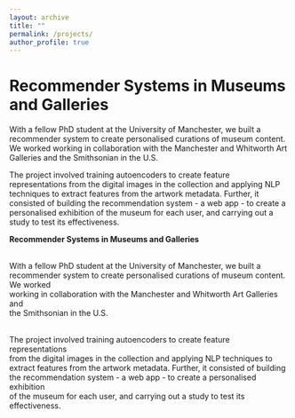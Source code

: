 ```yaml
---
layout: archive
title: ""
permalink: /projects/
author_profile: true
---
```

<!-- {% comment %} {% include base_path %}

{% for post in site.teaching reversed %}
  {% include archive-single.html %}
{% endfor %} {% endcomment %} -->

Recommender Systems in Museums and Galleries
=======

With a fellow PhD student at the University of Manchester, we built a
recommender system to create personalised curations of museum content. We worked
working in collaboration with the Manchester and Whitworth Art Galleries and
the Smithsonian in the U.S.

The project involved training autoencoders to create feature representations
from the digital images in the collection and applying NLP techniques to
extract features from the artwork metadata. Further, it consisted of building
the recommendation system - a web app - to create a personalised exhibition
of the museum for each user, and carrying out a study to test its effectiveness.


<b>Recommender Systems in Museums and Galleries</b><br><br>

With a fellow PhD student at the University of Manchester, we built a <br>
recommender system to create personalised curations of museum content. We worked<br>
working in collaboration with the Manchester and Whitworth Art Galleries and<br>
the Smithsonian in the U.S.<br><br>

The project involved training autoencoders to create feature representations <br>
from the digital images in the collection and applying NLP techniques to<br>
extract features from the artwork metadata. Further, it consisted of building<br>
the recommendation system - a web app - to create a personalised exhibition<br>
of the museum for each user, and carrying out a study to test its effectiveness.<br>

<br>


